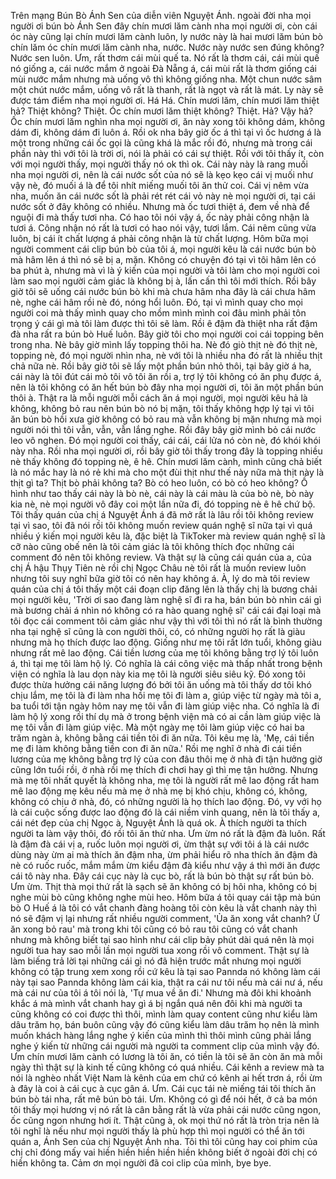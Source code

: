 Trên mạng Bún Bò Ánh Sen của diễn viên Nguyệt Ánh. ngoài đời nha mọi người ơi bún bò Ánh Sen đây chín mươi lăm cành nha mọi người ơi, còn cái óc này cũng lại chín mươi lăm cành luôn, ly nước này là hai mươi lăm bún bò chín lăm óc chín mươi lăm cành nha, nước. Nước này nước sen đúng không? Nước sen luôn. Ưm, rất thơm cái mùi quế ta. Nó rất là thơm cái, cái mùi quế nó giống a, cái nước mắm ở ngoài Đà Nẵng á, cái mùi rất là thơm giống cái mùi nước mắm nhưng mà uống vô thì không giống nha. Một chun nước sâm một chút nước mắm, uống vô rất là thanh, rất là ngọt và rất là mát. Ly này sẽ được tám điểm nha mọi người ơi. Há Há. Chín mươi lăm, chín mươi lăm thiệt hả? Thiệt không? Thiệt. Óc chín mươi lăm thiệt không? Thiệt. Hả? Vậy hả? Ốc chín mươi lăm nghìn nha mọi người ơi, ăn này xong tôi không dám, không dám đi, không dám đi luôn á. Rồi ok nha bây giờ ốc á thì tại vì ốc hương á là một trong những cái ốc gọi là cũng khá là mắc rồi đó, nhưng mà trong cái phần này thì với tôi là trời ơi, nói là phải có cái sự thiệt. Rồi với tôi thấy ít, còn với mọi người thấy, mọi người thấy nó ok thì ok. Cái này này là rang muối nha mọi người ơi, nên là cái nước sốt của nó sẽ là kẹo kẹo cái vị muối như vậy nè, đó muối á là để tôi nhít miếng muối tôi ăn thử coi. Cái vị nêm vừa nha, muốn ăn cái nước sốt là phải rét rét cái vỏ này nè mọi người ơi, tại cái nước sốt ở đây không có nhiều. Nhưng mà ốc tươi thiệt á, đem về nhà để nguội đi mà thấy tươi nha. Có hao tôi nói vậy á, ốc này phải công nhận là tươi á. Công nhận nó rất là tươi có hao nói vậy, tươi lắm. Cái nêm cũng vừa luôn, bị cái ít chất lượng á phải công nhận là từ chất lượng. Hôm bữa mọi người comment cái clip bún bò của tôi á, mọi người kêu là cái nước bún bò mà hâm lên á thì nó sẽ bị a, mặn. Không có chuyện đó tại vì tôi hâm lên có ba phút à, nhưng mà vì là ý kiến của mọi người và tôi làm cho mọi người coi làm sao mọi người cảm giác là không bị à, lấn cấn thì tôi mới thích. Rồi bây giờ tôi sẽ uống cái nước bún bò khi mà chưa hâm nha đây là cái chưa hâm nè, nghe cái hâm rồi nè đó, nóng hổi luôn. Đó, tại vì mình quay cho mọi người coi mà thấy mình quay cho mồm mình mình coi đâu mình phải tôn trọng ý cái gì mà tôi làm được thì tôi sẽ làm. Rồi ê đậm đà thiệt nha rất đậm đà nha rất ra bún bò Huế luôn. Bây giờ tôi cho mọi người coi cái topping bên trong nha. Nè bây giờ mình lấy topping thôi ha. Nè đó giò thịt nè đó thịt nè, topping nè, đó mọi người nhìn nha, nè với tôi là nhiều nha đó rất là nhiều thịt chả nữa nè. Rồi bây giờ tôi sẽ lấy một phần bún nhỏ thôi, tại bây giờ á ha, cái này là tôi đút cái mỏ tôi vô tôi ăn rồi a, trợ lý tôi không có ăn phụ được á, nên là tôi không có ăn hết bún bò đây nha mọi người ơi, tôi ăn một phần bún thôi à. Thật ra là mỗi người mỗi cách ăn á mọi người, mọi người kêu hả là không, không bỏ rau nên bún bò nó bị mặn, tôi thấy không hợp lý tại vì tôi ăn bún bò hồi xưa giờ không có bỏ rau mà vẫn không bị mặn nhưng mà mọi người nói thì tôi vẫn, vẫn, vẫn lắng nghe. Rồi đây bây giờ mình bỏ cái nước leo vô nghen. Đó mọi người coi thấy, cái cái, cái lửa nó còn nè, đó khói khói này nha. Rồi nha mọi người ơi, rồi bây giờ tôi thấy trong đây là topping nhiều nè thấy không đó topping nè, ê hê. Chín mươi lăm cành, mình cũng chả biết là nó mắc hay là nó rẻ khi mà cho một đùi thịt như thế này nữa mà thịt này là thịt gì ta? Thịt bò phải không ta? Bò có heo luôn, có bò có heo không? Ồ hình như tao thấy cái này là bò nè, cái này là cái màu là của bò nè, bò này kia nè, nè mọi người vô đây coi một lần nữa đi, đó topping nè ê hê chứ bộ. Tôi thấy quán của chị á Nguyệt Ánh á đã mở rất là lâu rồi tôi không review tại vì sao, tôi đã nói rồi tôi không muốn review quán nghệ sĩ nữa tại vì quá nhiều ý kiến mọi người kêu là, đặc biệt là TikToker mà review quán nghệ sĩ là cỡ nào cũng obế nên là tôi cảm giác là tôi không thích đọc những cái comment đó nên tôi không review. Và thật sự là cũng cái quán của a, của chị Á hậu Thụy Tiên nè rồi chị Ngọc Châu nè tôi rất là muốn review luôn nhưng tôi suy nghĩ bữa giờ tôi có nên hay không á. À, lý do mà tôi review quán của chị á tôi thấy một cái đoạn clip đăng lên là thấy chị là bương chải mọi người kêu, 'Trời ơi sao đang làm nghệ sĩ đi ra ha, bán bún bò nhìn cái gì mà bương chải á nhìn nó không có ra hào quang nghệ sĩ' cái cái đại loại mà tôi đọc cái comment tôi cảm giác như vậy thì với tôi thì nó rất là bình thường nha tại nghệ sĩ cũng là con người thôi, có, có những người họ rất là giàu nhưng mà họ thích được lao động. Giống như mẹ tôi rất lớn tuổi, không giàu nhưng rất mê lao động. Cái tiền lương của mẹ tôi không bằng trợ lý tôi luôn á, thì tại mẹ tôi làm hộ lý. Có nghĩa là cái công việc mà thấp nhất trong bệnh viện có nghĩa là lau dọn này kia mẹ tôi là người siêu siêu kỹ. Đó xong tôi được thừa hưởng cái năng lượng đó bởi tôi ăn uống mà tôi thấy dơ tôi khó chịu lắm, mẹ tôi là đi làm nha hồi mẹ tôi đi làm a, giúp việc từ ngày mà tôi a, ba tuổi tới tận ngày hôm nay mẹ tôi vẫn đi làm giúp việc nha. Có nghĩa là đi làm hộ lý xong rồi thí dụ mà ở trong bệnh viện mà có ai cần làm giúp việc là mẹ tôi vẫn đi làm giúp việc. Mà một ngày mẹ tôi làm giúp việc có hai ba trăm ngàn à, không bằng cái tiền tôi đi ăn nữa. Tôi kêu mẹ là, 'Mẹ, cái tiền mẹ đi làm không bằng tiền con đi ăn nữa.' Rồi mẹ nghĩ ở nhà đi cái tiền lương của mẹ không bằng trợ lý của con đâu thôi mẹ ở nhà đi tận hưởng giờ cũng lớn tuổi rồi, ở nhà rồi mẹ thích đi chơi hay gì thì mẹ tận hưởng. Nhưng mà mẹ tôi nhất quyết là không nha, mẹ tôi là người rất mê lao động rất ham mê lao động mẹ kêu nếu mà mẹ ở nhà mẹ bị khó chịu, không có, không, không có chịu ở nhà, đó, có những người là họ thích lao động. Đó, vy với họ là cái cuộc sống được lao động đó là cái niềm vinh quang, nên là tôi thấy a, cái nét đẹp của chị Ngọc à, Nguyệt Ánh là quá ok. À thích người ta thích người ta làm vậy thôi, đó rồi tôi ăn thử nha. Ưm ừm nó rất là đậm đà luôn. Rất là đậm đà cái vị a, ruốc luôn mọi người ơi, ừm thật sự với tôi á là cái nước dùng này ừm ai mà thích ăn đậm nha, ừm phải hiểu rõ nha thích ăn đậm đà nè có ruốc ruốc, mắm mắm ừm kiểu đậm đà kiểu như vậy á thì mới ăn được cái tô này nha. Đây cái cục này là cục bò, rất là bún bò thật sự rất bún bò. Ưm ừm. Thịt thà mọi thứ rất là sạch sẽ ăn không có bị hôi nha, không có bị nghe mùi bò cũng không nghe mùi heo. Hôm bữa á tôi quay cái tập mà bún bò O Huế á là tôi có vắt chanh đàng hoàng tôi còn kêu là vắt chanh này thì nó sẽ đậm vị lại nhưng rất nhiều người comment, 'Ủa ăn xong vắt chanh? Ừ ăn xong bỏ rau' mà trong khi tôi cũng có bỏ rau tôi cũng có vắt chanh nhưng mà không biết tại sao hình như cái clip bảy phút dài quá nên là mọi người tua hay sao mỗi lần mọi người tua xong rồi vô comment. Thật sự là làm biếng trả lời tại những cái gì nó đã hiện trước mắt nhưng mọi người không có tập trung xem xong rồi cứ kêu là tại sao Pannda nó không làm cái này tại sao Pannda không làm cái kia, thật ra cái nư tôi nếu mà cái nư á, nếu mà cái nư của tôi á tôi nói là, 'Tự mua về ăn đi.' Nhưng mà đôi khi khoảnh khắc á mà mình vắt chanh hay gì á bị ngắn quá nên đôi khi mà người ta cũng không có coi được thì thôi, mình làm quay content cũng như kiểu làm dâu trăm họ, bán buôn cũng vậy đó cũng kiểu làm dâu trăm họ nên là mình muốn khách hàng lắng nghe ý kiến của mình thì thôi mình cũng phải lắng nghe ý kiến từ những cái người mà người ta comment clip của mình vậy đó. Ưm chín mươi lăm cành có lương là tôi ăn, có tiền là tôi sẽ ăn còn ăn mà mỗi ngày thì thật sự là kinh tế cũng không có quá nhiều. Cái kênh a review mà ta nói là nghèo nhất Việt Nam là kênh của em chứ có kênh ai hết trơn á, rồi ừm à đây là coi à cái cục à cục gân á. Ưm. Cái cục tái nè miếng tái tôi thích ăn bún bò tái nha, rất mê bún bò tái. Ưm. Không có gì để nói hết, ở cả ba món tôi thấy mọi hương vị nó rất là cân bằng rất là vừa phải cái nước cũng ngon, ốc cũng ngon nhưng hơi ít. Thật cũng à, ok mọi thứ nó rất là tròn trịa nên là tôi nghĩ là nếu như mọi người thấy là phù hợp thì mọi người có thể ăn tới quán a, Ánh Sen của chị Nguyệt Ánh nha. Tôi thì tôi cũng hay coi phim của chị chỉ đóng mấy vai hiền hiền hiền hiền hiền không biết ở ngoài đời chị có hiền không ta. Cảm ơn mọi người đã coi clip của mình, bye bye.